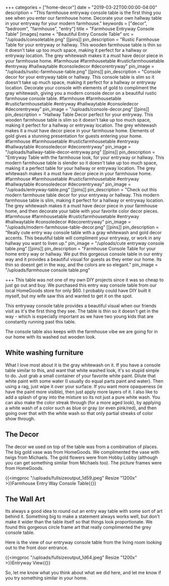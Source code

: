 +++
categories = ["home-decor"]
date = "2019-03-22T00:00:00-04:00"
description = "This farmhouse entryway console table is the first thing you see when you enter our farmhouse home. Decorate your own hallway table in your entryway for your modern farmhouse."
keywords = ["decor", "bedroom", "farmhouse", "entry"]
title = "Farmhouse Entryway Console Table"
[images]
name = "Beautiful Entry Console Table"
src = "/uploads/consoletable.png"
[[pins]]
pin_description = "Rustic Farmhouse Table for your entryway or hallway.  This wooden farmhouse table is thin so it doesn't take up too much space, making it perfect for a hallway or entryway location.  The grey whitewash makes it a must have decor piece in your farmhouse home. #farmhouse #farmhousetable #rusticfarmhousetable #entryway #hallwaytable #consoledecor #decorentryway"
pin_image = "/uploads/rustic-farmhouse-table.png"
[[pins]]
pin_description = "Console decor for your entryway table or hallway.  This console table is slim so it doesn't take up much space, making it perfect for a hallway or entryway location. Decorate your console with elements of gold to compliment the gray whitewash, giving you a modern console decor on a beautiful rustic farmhouse console table. #farmhouse #farmhousetable #rusticfarmhousetable #entryway #hallwaytable #consoledecor #decorentryway"
pin_image = "/uploads/console-decor.png"
[[pins]]
pin_description = "Hallway Table Decor perfect for your entryway.  This wooden farmhouse table is slim so it doesn't take up too much space, making it perfect for a hallway or entryway location.  The grey whitewash makes it a must have decor piece in your farmhouse home.  Elements of gold gives a stunning presentation for guests entering your home. #farmhouse #farmhousetable #rusticfarmhousetable #entryway #hallwaytable #consoledecor #decorentryway"
pin_image = "/uploads/hallway-table-decor-entryway.png"
[[pins]]
pin_description = "Entryway Table with the farmhouse look, for your entryway or hallway.  This modern farmhouse table is slender so it doesn't take up too much space, making it a perfect table for your hallway or entryway location.  The grey whitewash makes it a must have decor piece in your farmhouse home. #farmhouse #farmhousetable #rusticfarmhousetable #entryway #hallwaytable #consoledecor #decorentryway"
pin_image = "/uploads/entryway-table.png"
[[pins]]
pin_description = "Check out this modern farmhouse table decor for your entryway or hallway.  This modern farmhouse table is slim, making it perfect for a hallway or entryway location.  The grey whitewash makes it a must have decor piece in your farmhouse home, and then decorate your table with your favorite color decor pieces. #farmhouse #farmhousetable #rusticfarmhousetable #entryway #hallwaytable #consoledecor #decorentryway"
pin_image = "/uploads/modern-farmhouse-table-decor.png"
[[pins]]
pin_description = "Really cute entry way console table with a gray whitewash and gold decor accents. This beautiful table will compliment your entryway, or work in any hallway you want to liven up."
pin_image = "/uploads/cute entryway console table.png"
[[pins]]
pin_description = "Farmhouse Console Table for your home entry way or hallway. We put this gorgeous console table in our entry way and it provides a beautiful visual for guests as they enter our home.  Its thin so doesnt get in the way, and the colors are so elegant."
pin_image = "/uploads/farmhouse console table.png"

+++
This table was not one of my own DIY projects since it was so cheap to just go out and buy.  We purchased this entry way console table from our local HomeGoods store for only $60.  I probably could have DIY built it myself, but my wife saw this and wanted to get it on the spot.

This entryway console table provides a beautiful visual when our friends visit as it's the first thing they see.  The table is thin so it doesn't get in the way - which is especially important as we have two young kids that are constantly running past this table.

The console table also keeps with the farmhouse vibe we are going for in our home with its washed out wooden look.

## White washing furniture

What I love most about it is the gray whitewash on it.  If you have a console table similar to this, and want that white washed look, it's so stupid simple to do.  Just grab a small container of your favorite white paint.  Dilute that white paint with some water (I usually do  equal parts paint and water).  Then using a rag, just wipe it over your surface.  If you want more opaqueness (ie have the paint more visible), then just apply more layers of it.  I also like to add a splash of gray into the mixture so its not just a pure white wash.  You can also make the color streak through (for a more aged look), by applying a white wash of a color such as blue or gray (or even pink/red), and then going over that with the white wash so that only partial streaks of color show through.

## The Decor

The decor we used on top of the table was from a combination of places.  The big gold vase was from HomeGoods.  We complimented the vase with twigs from Michaels.  The gold flowers were from Hobby Lobby (although you can get something similar from Michaels too).  The picture frames were from HomeGoods.

{{<imgproc "/uploads/fullsizeoutput_1d59.jpeg" Resize "1200x" >}}Farmhouse Entry Way Console Table{{</imgproc>}}

## The Wall Art

Its always a good idea to round out an entry way table with some sort of art behind it.  Something big to make a statement always works well, but don't make it wider than the table itself so that things look proportionate.  We found this gorgeous circle frame art that really complimented the grey console table.

Here is the view of our entryway console table from the living room looking out to the front door entrance.

{{<imgproc "/uploads/fullsizeoutput_1d64.jpeg" Resize "1200x" >}}Entryway View{{</imgproc>}}

So, let me know what you think about what we did here, and let me know if you try something similar in your home.